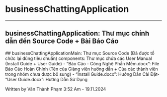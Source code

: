 # businessChattingApplication
---

## businessChattingApplication: Thư mục chính dẫn đến Source Code + Bài Báo Cáo
​## businessChattingApplicationMain: Thư mục Source Code (Đã được tổ chức lại đúng tiêu chuẩn)
​components: Thư mục chứa các User Manual (Install Guide + User Guide)
​- “Báo Cáo - Công Nghệ Phần Mềm.docx”: File Báo Cáo Hoàn Chỉnh (Tên của Giảng viên hướng dẫn + Của các thành viên trong nhóm chưa được bổ sung)
​- “Install Guide.docx”: Hướng Dẫn Cài Đặt
​- “User Guide.docx”: Hướng Dẫn Sử Dụng


Written by Văn Thành Phạm
3:52 Am - 19.11.2024
